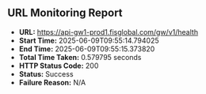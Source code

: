 ## URL Monitoring Report

- **URL:** https://api-gw1-prod1.fisglobal.com/gw/v1/health
- **Start Time:** 2025-06-09T09:55:14.794025
- **End Time:** 2025-06-09T09:55:15.373820
- **Total Time Taken:** 0.579795 seconds
- **HTTP Status Code:** 200
- **Status:** Success
- **Failure Reason:** N/A
